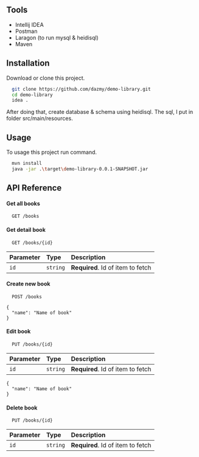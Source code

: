 
## Tools

- Intellij IDEA
- Postman
- Laragon (to run mysql & heidisql)
- Maven


## Installation

Download or clone this project.

```bash
  git clone https://github.com/dazmy/demo-library.git
  cd demo-library
  idea .
```
After doing that, create database & schema using heidisql. The sql, I put in folder src/main/resources.
## Usage

To usage this project run command.

```bash
  mvn install
  java -jar .\target\demo-library-0.0.1-SNAPSHOT.jar
```


## API Reference

#### Get all books

```http
  GET /books
```

#### Get detail book

```http
  GET /books/{id}
```

| Parameter | Type     | Description                       |
| :-------- | :------- | :-------------------------------- |
| `id`      | `string` | **Required**. Id of item to fetch |

#### Create new book

```http
  POST /books
```
```
{
  "name": "Name of book"
}
```

#### Edit book

```http
  PUT /books/{id}
```
| Parameter | Type     | Description                       |
| :-------- | :------- | :-------------------------------- |
| `id`      | `string` | **Required**. Id of item to fetch |

```
{
  "name": "Name of book"
}
```

#### Delete book

```http
  PUT /books/{id}
```
| Parameter | Type     | Description                       |
| :-------- | :------- | :-------------------------------- |
| `id`      | `string` | **Required**. Id of item to fetch |


